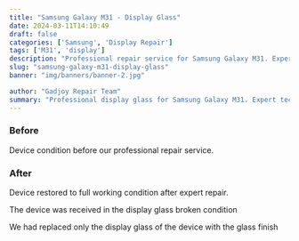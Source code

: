```yaml
---
title: "Samsung Galaxy M31 - Display Glass"
date: 2024-03-11T14:10:49
draft: false
categories: ['Samsung', 'Display Repair']
tags: ['M31', 'display']
description: "Professional repair service for Samsung Galaxy M31. Expert diagnosis and quality repairs in Bangalore."
slug: "samsung-galaxy-m31-display-glass"
banner: "img/banners/banner-2.jpg"

author: "Gadjoy Repair Team"
summary: "Professional display glass for Samsung Galaxy M31. Expert technicians, quality parts, warranty included."
---
```


### Before

Device condition before our professional repair service.

### After

Device restored to full working condition after expert repair.

The device was received in the display glass broken condition

We had replaced only the display glass of the device with the glass finish